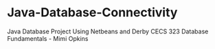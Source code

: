 # Java-Database-Connectivity

Java Database Project Using Netbeans and Derby
CECS 323 Database Fundamentals - Mimi Opkins

